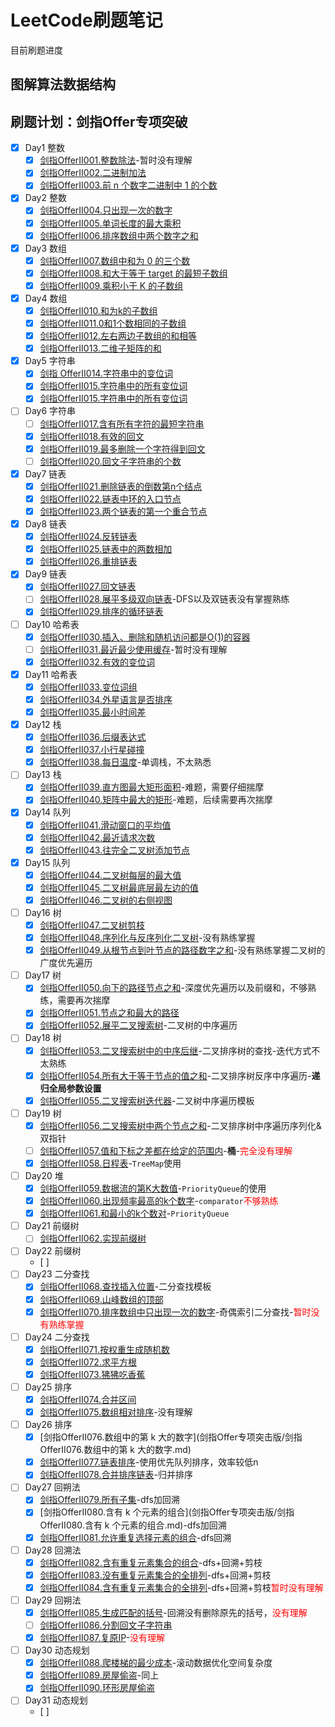 # LeetCode刷题笔记

目前刷题进度

## 图解算法数据结构



## 刷题计划：剑指Offer专项突破

- [x] Day1 整数
  - [x] [剑指OfferII001.整数除法](剑指Offer专项突击版/剑指OfferII001.整数除法.md)-暂时没有理解
  - [x] [剑指OfferII002.二进制加法](剑指Offer专项突击版/剑指OfferII002.二进制加法.md)
  - [x] [剑指OfferII003.前 n 个数字二进制中 1 的个数](剑指Offer专项突击版/剑指OfferII003.前n个数字二进制中1的个数.md)
- [x] Day2 整数
  - [x] [剑指OfferII004.只出现一次的数字](剑指Offer专项突击版/剑指OfferII004.只出现一次的数字.md)
  - [x] [剑指OfferII005.单词长度的最大乘积](剑指Offer专项突击版/剑指OfferII005.单词长度的最大乘积.md)
  - [x] [剑指OfferII006.排序数组中两个数字之和](剑指Offer专项突击版/剑指OfferII006.排序数组中两个数字之和.md)
- [x] Day3 数组
  - [x] [剑指OfferII007.数组中和为 0 的三个数](剑指Offer专项突击版/剑指OfferII007.数组中和为0的三个数.md)
  - [x] [剑指OfferII008.和大于等于 target 的最短子数组](剑指Offer专项突击版/剑指OfferII008.和大于等于target的最短子数组.md)
  - [x] [剑指OfferII009.乘积小于 K 的子数组](剑指Offer专项突击版/剑指OfferII009.乘积小于K的子数组.md)
- [x] Day4 数组
  - [x] [剑指OfferII010.和为k的子数组](剑指Offer专项突击版/剑指OfferII010.和为k的子数组.md)
  - [x] [剑指OfferII011.0和1个数相同的子数组](剑指Offer专项突击版/剑指OfferII011.0和1个数相同的子数组.md)
  - [x] [剑指OfferII012.左右两边子数组的和相等](剑指Offer专项突击版/剑指OfferII012.左右两边子数组的和相等.md)
  - [x] [剑指OfferII013.二维子矩阵的和](剑指Offer专项突击版/剑指OfferII013.二维子矩阵的和.md)
- [x] Day5 字符串
  - [x] [剑指 OfferII014.字符串中的变位词](剑指Offer专项突击版/剑指OfferII014.字符串中的变位词.md)
  - [x] [剑指OfferII015.字符串中的所有变位词](剑指Offer专项突击版/剑指OfferII015.字符串中的所有变位词.md)
  - [x] [剑指OfferII015.字符串中的所有变位词](剑指Offer专项突击版/剑指OfferII015.字符串中的所有变位词.md)
- [ ] Day6 字符串
  - [ ] [剑指OfferII017.含有所有字符的最短字符串](剑指Offer专项突击版/剑指OfferII017.含有所有字符的最短字符串.md)
  - [x] [剑指OfferII018.有效的回文](剑指Offer专项突击版/剑指OfferII018.有效的回文.md)
  - [x] [剑指OfferII019.最多删除一个字符得到回文](剑指Offer专项突击版/剑指OfferII019.最多删除一个字符得到回文.md)
  - [ ] [剑指OfferII020.回文子字符串的个数](剑指Offer专项突击版/剑指OfferII020.回文子字符串的个数.md)
- [x] Day7 链表
  - [x] [剑指OfferII021.删除链表的倒数第n个结点](剑指Offer专项突击版/剑指OfferII021.删除链表的倒数第n个结点.md)
  - [x] [剑指OfferII022.链表中环的入口节点](剑指Offer专项突击版/剑指OfferII022.链表中环的入口节点.md)
  - [x] [剑指OfferII023.两个链表的第一个重合节点](剑指Offer专项突击版/剑指OfferII023.两个链表的第一个重合节点.md)
- [x] Day8 链表
  - [x] [剑指OfferII024.反转链表](剑指Offer专项突击版/剑指OfferII024.反转链表.md)
  - [x] [剑指OfferII025.链表中的两数相加](剑指Offer专项突击版/剑指OfferII025.链表中的两数相加.md)
  - [x] [剑指OfferII026.重排链表](剑指Offer专项突击版/剑指OfferII026.重排链表.md)
- [x] Day9 链表
  - [x] [剑指OfferII027.回文链表](剑指Offer专项突击版/剑指OfferII027.回文链表.md)
  - [ ] [剑指OfferII028.展平多级双向链表](剑指Offer专项突击版/剑指OfferII028.展平多级双向链表.md)-DFS以及双链表没有掌握熟练
  - [x] [剑指OfferII029.排序的循环链表](剑指Offer专项突击版/剑指OfferII029.排序的循环链表.md)
- [ ] Day10 哈希表
  - [x] [剑指OfferII030.插入、删除和随机访问都是O(1)的容器](剑指Offer专项突击版/剑指OfferII030.插入、删除和随机访问都是O(1)的容器.md)
  - [ ] [剑指OfferII031.最近最少使用缓存](剑指Offer专项突击版/剑指OfferII031.最近最少使用缓存.md)-暂时没有理解
  - [x] [剑指OfferII032.有效的变位词](剑指Offer专项突击版/剑指OfferII032.有效的变位词.md)
- [x] Day11 哈希表
  - [x] [剑指OfferII033.变位词组](剑指Offer专项突击版/剑指OfferII033.变位词组.md)
  - [x] [剑指OfferII034.外星语言是否排序](剑指Offer专项突击版/剑指OfferII034.外星语言是否排序.md)
  - [x] [剑指OfferII035.最小时间差](剑指Offer专项突击版/剑指OfferII035.最小时间差.md)
- [x] Day12 栈
  - [x] [剑指OfferII036.后缀表达式](剑指Offer专项突击版/剑指OfferII036.后缀表达式.md)
  - [x] [剑指OfferII037.小行星碰撞](剑指Offer专项突击版/剑指OfferII037.小行星碰撞.md)
  - [x] [剑指OfferII038.每日温度](剑指Offer专项突击版/剑指OfferII038.每日温度.md)-单调栈，不太熟悉
- [ ] Day13 栈
  - [x] [剑指OfferII039.直方图最大矩形面积](剑指Offer专项突击版/剑指OfferII039.直方图最大矩形面积.md)-难题，需要仔细揣摩
  - [x] [剑指OfferII040.矩阵中最大的矩形](剑指Offer专项突击版/剑指OfferII040.矩阵中最大的矩形.md)-难题，后续需要再次揣摩
- [x] Day14 队列
  - [x] [剑指OfferII041.滑动窗口的平均值](剑指Offer专项突击版/剑指OfferII041.滑动窗口的平均值.md)
  - [x] [剑指OfferII042.最近请求次数](剑指Offer专项突击版/剑指OfferII042.最近请求次数.md)
  - [x] [剑指OfferII043.往完全二叉树添加节点](剑指Offer专项突击版/剑指OfferII043.往完全二叉树添加节点.md)
- [x] Day15 队列
  - [x] [剑指OfferII044.二叉树每层的最大值](剑指Offer专项突击版/剑指OfferII044.二叉树每层的最大值.md)
  - [x] [剑指OfferII045.二叉树最底层最左边的值](剑指Offer专项突击版/剑指OfferII045.二叉树最底层最左边的值.md)
  - [x] [剑指OfferII046.二叉树的右侧视图](剑指Offer专项突击版/剑指OfferII046.二叉树的右侧视图.md)
- [ ] Day16 树
  - [x]  [剑指OfferII047.二叉树剪枝](剑指Offer专项突击版/剑指OfferII047.二叉树剪枝.md)
  - [x]  [剑指OfferII048.序列化与反序列化二叉树](剑指Offer专项突击版/剑指OfferII048.序列化与反序列化二叉树.md)-没有熟练掌握
  - [x]  [剑指OfferII049.从根节点到叶节点的路径数字之和](剑指Offer专项突击版/剑指OfferII049.从根节点到叶节点的路径数字之和.md)-没有熟练掌握二叉树的广度优先遍历
- [ ] Day17 树
  - [x] [剑指OfferII050.向下的路径节点之和](剑指Offer专项突击版/剑指OfferII050.向下的路径节点之和.md)-深度优先遍历以及前缀和，不够熟练，需要再次揣摩
  - [x] [剑指OfferII051.节点之和最大的路径](剑指Offer专项突击版/剑指OfferII051.节点之和最大的路径.md)
  - [x] [剑指OfferII052.展平二叉搜索树](剑指Offer专项突击版/剑指OfferII052.展平二叉搜索树.md)-二叉树的中序遍历
- [ ] Day18 树
  - [x] [剑指OfferII053.二叉搜索树中的中序后继](剑指Offer专项突击版/剑指OfferII053.二叉搜索树中的中序后继.md)-二叉排序树的查找-迭代方式不太熟练
  - [x] [剑指OfferII054.所有大于等于节点的值之和](剑指Offer专项突击版/剑指OfferII054.所有大于等于节点的值之和.md)-二叉排序树反序中序遍历-**递归全局参数设置**
  - [x] [剑指OfferII055.二叉搜索树迭代器](剑指Offer专项突击版/剑指OfferII055.二叉搜索树迭代器.md)-二叉树中序遍历模板
- [ ] Day19 树
  - [x] [剑指OfferII056.二叉搜索树中两个节点之和](剑指Offer专项突击版/剑指OfferII056.二叉搜索树中两个节点之和.md)-二叉排序树中序遍历序列化&双指针
  - [ ] [剑指OfferII057.值和下标之差都在给定的范围内](剑指Offer专项突击版/剑指OfferII057.值和下标之差都在给定的范围内.md)-**桶**-<font color="red">完全没有理解</font>
  - [x] [剑指OfferII058.日程表](剑指Offer专项突击版/剑指OfferII058.日程表.md)-`TreeMap`使用
- [ ] Day20 堆
  - [x] [剑指OfferII059.数据流的第K大数值](剑指Offer专项突击版/剑指OfferII059.数据流的第K大数值.md)-`PriorityQueue`的使用
  - [x] [剑指OfferII060.出现频率最高的k个数字](剑指Offer专项突击版/剑指OfferII060.出现频率最高的k个数字.md)-`comparator`<font color="red">不够熟练</font>
  - [x] [剑指OfferII061.和最小的k个数对](剑指Offer专项突击版/剑指OfferII061.和最小的k个数对.md)-`PriorityQueue`
- [ ] Day21 前缀树
  - [ ] [剑指OfferII062.实现前缀树](剑指Offer专项突击版/剑指OfferII062.实现前缀树.md)
- [ ] Day22 前缀树
  - [ ] 
- [ ] Day23 二分查找
  - [x] [剑指OfferII068.查找插入位置](剑指Offer专项突击版/剑指OfferII068.查找插入位置.md)-二分查找模板
  - [x] [剑指OfferII069.山峰数组的顶部](剑指Offer专项突击版/剑指OfferII069.山峰数组的顶部.md)
  - [x] [剑指OfferII070.排序数组中只出现一次的数字](剑指Offer专项突击版/剑指OfferII070.排序数组中只出现一次的数字.md)-奇偶索引二分查找-<font color="red">暂时没有熟练掌握</font>
- [ ] Day24 二分查找
  - [x] [剑指OfferII071.按权重生成随机数](剑指Offer专项突击版/剑指OfferII071.按权重生成随机数.md)
  - [x] [剑指OfferII072.求平方根](剑指Offer专项突击版/剑指OfferII072.求平方根.md)
  - [x] [剑指OfferII073.狒狒吃香蕉](剑指Offer专项突击版/剑指OfferII073.狒狒吃香蕉.md)
- [ ] Day25 排序
  - [x] [剑指OfferII074.合并区间](剑指Offer专项突击版/剑指OfferII074.合并区间.md)
  - [x] [剑指OfferII075.数组相对排序](剑指Offer专项突击版/剑指OfferII075.数组相对排序.md)-没有理解
- [ ] Day26 排序
  - [x] [剑指OfferII076.数组中的第 k 大的数字](剑指Offer专项突击版/剑指OfferII076.数组中的第 k 大的数字.md)
  - [x] [剑指OfferII077.链表排序](剑指Offer专项突击版/剑指OfferII077.链表排序.md)-使用优先队列排序，效率较低n
  - [x] [剑指OfferII078.合并排序链表](剑指Offer专项突击版/剑指OfferII078.合并排序链表.md)-归并排序
- [ ] Day27 回朔法
  - [x] [剑指OfferII079.所有子集](剑指Offer专项突击版/剑指OfferII079.所有子集.md)-dfs加回溯
  - [x] [剑指OfferII080.含有 k 个元素的组合](剑指Offer专项突击版/剑指OfferII080.含有 k 个元素的组合.md)-dfs加回溯
  - [x] [剑指OfferII081.允许重复选择元素的组合](剑指Offer专项突击版/剑指OfferII081.允许重复选择元素的组合.md)-dfs回溯
- [ ] Day28 回溯法
  - [x] [剑指OfferII082.含有重复元素集合的组合](剑指Offer专项突击版/剑指OfferII082.含有重复元素集合的组合.md)-dfs+回溯+剪枝
  - [x] [剑指OfferII083.没有重复元素集合的全排列](剑指Offer专项突击版/剑指OfferII083.没有重复元素集合的全排列.md)-dfs+回溯+剪枝
  - [x] [剑指OfferII084.含有重复元素集合的全排列](剑指Offer专项突击版/剑指OfferII084.含有重复元素集合的全排列.md)-dfs+回溯+剪枝<font color="red">暂时没有理解</font>
- [ ] Day29 回朔法
  - [x] [剑指OfferII085.生成匹配的括号](剑指Offer专项突击版/剑指OfferII085.生成匹配的括号.md)-回溯没有删除原先的括号，<font color="red">没有理解</font>
  - [ ] [剑指OfferII086.分割回文子字符串](剑指Offer专项突击版/剑指OfferII086.分割回文子字符串.md)
  - [x] [剑指OfferII087.复原IP](剑指Offer专项突击版/剑指OfferII087.复原IP.md)-<font color="red">没有理解</font>
- [ ] Day30 动态规划
  - [x] [剑指OfferII088.爬楼梯的最少成本](剑指Offer专项突击版/剑指OfferII088.爬楼梯的最少成本.md)-滚动数据优化空间复杂度
  - [x] [剑指OfferII089.房屋偷盗](剑指Offer专项突击版/剑指OfferII089.房屋偷盗.md)-同上
  - [x] [剑指OfferII090.环形房屋偷盗](剑指Offer专项突击版/剑指OfferII090.环形房屋偷盗.md)
- [ ] Day31 动态规划
  - [ ] 